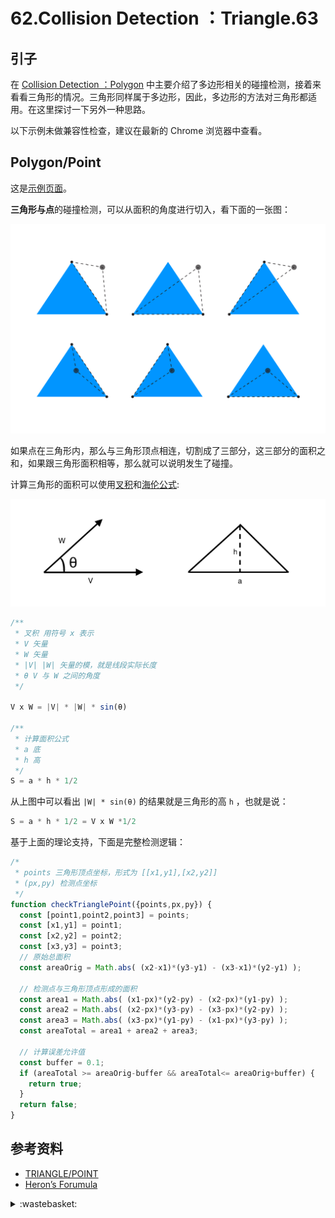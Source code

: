 # 62.Collision Detection ：Triangle.63
## <a name="start"></a> 引子
在 [Collision Detection ：Polygon][url-blog-61] 中主要介绍了多边形相关的碰撞检测，接着来看看三角形的情况。三角形同样属于多边形，因此，多边形的方法对三角形都适用。在这里探讨一下另外一种思路。

以下示例未做兼容性检查，建议在最新的 Chrome 浏览器中查看。

## <a name="situation1"></a> Polygon/Point
这是[示例页面][url-lab-1]。

**三角形与点**的碰撞检测，可以从面积的角度进行切入，看下面的一张图：

![62-tri-point][url-local-1]

如果点在三角形内，那么与三角形顶点相连，切割成了三部分，这三部分的面积之和，如果跟三角形面积相等，那么就可以说明发生了碰撞。

计算三角形的面积可以使用[叉积][url-math-1]和[海伦公式][url-wiki-1]:

![62-math][url-local-2]

```js
/**
 * 叉积 用符号 x 表示
 * V 矢量
 * W 矢量
 * |V| |W| 矢量的模，就是线段实际长度
 * θ V 与 W 之间的角度
 */

V x W = |V| * |W| * sin(θ)

/**
 * 计算面积公式
 * a 底
 * h 高
 */
S = a * h * 1/2
```
从上图中可以看出 `|W| * sin(θ)` 的结果就是三角形的高 `h` ，也就是说：
```js
S = a * h * 1/2 = V x W *1/2
```
基于上面的理论支持，下面是完整检测逻辑：
```js
/*
 * points 三角形顶点坐标，形式为 [[x1,y1],[x2,y2]]
 * (px,py) 检测点坐标
 */
function checkTrianglePoint({points,px,py}) {
  const [point1,point2,point3] = points;
  const [x1,y1] = point1;
  const [x2,y2] = point2;
  const [x3,y3] = point3;
  // 原始总面积
  const areaOrig = Math.abs( (x2-x1)*(y3-y1) - (x3-x1)*(y2-y1) );

  // 检测点与三角形顶点形成的面积
  const area1 = Math.abs( (x1-px)*(y2-py) - (x2-px)*(y1-py) );
  const area2 = Math.abs( (x2-px)*(y3-py) - (x3-px)*(y2-py) );
  const area3 = Math.abs( (x3-px)*(y1-py) - (x1-px)*(y3-py) );
  const areaTotal = area1 + area2 + area3;

  // 计算误差允许值
  const buffer = 0.1;
  if (areaTotal >= areaOrig-buffer && areaTotal<= areaOrig+buffer) {
    return true;
  }
  return false;
}
```



## <a name="reference"></a> 参考资料
- [TRIANGLE/POINT][url-article-1]
- [Heron’s Forumula][url-wiki-1]


[url-wiki-1]:https://en.wikipedia.org/wiki/Heron%27s_formula
[url-article-1]:http://www.jeffreythompson.org/collision-detection/tri-point.php
[url-math-1]:https://www.shuxuele.com/algebra/vectors-cross-product.html


[url-blog-61]:https://github.com/XXHolic/blog/issues/62

[url-lab-1]:https://xxholic.github.io/lab/blog/62/triangle-point.html


[url-local-1]:./images/62/tri-point.jpg
[url-local-2]:./images/62/math.png

<details>
<summary>:wastebasket:</summary>

无忧无虑的秘诀

![62-poster][url-local-poster]

</details>

[url-local-poster]:./images/62/poster.png
